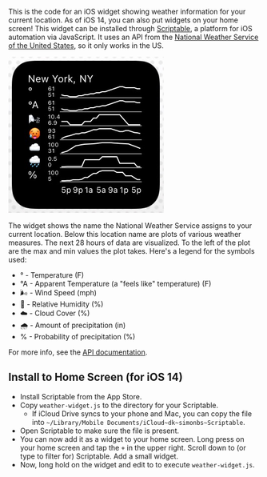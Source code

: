 This is the code for an iOS widget showing weather information for your current location. As of iOS 14, you can also put widgets on your home screen! This widget can be installed through [Scriptable](https://scriptable.app/), a platform for iOS automation via JavaScript. It uses an API from the [National Weather Service of the United States](https://www.weather.gov/), so it only works in the US.

![Screenshot of the iOS widget](widget.jpeg)

The widget shows the name the National Weather Service assigns to your current location. Below this location name are plots of various weather measures. The next 28 hours of data are visualized. To the left of the plot are the max and min values the plot takes. Here's a legend for the symbols used:

- ° - Temperature (F)
- °A - Apparent Temperature (a "feels like" temperature) (F)
- 🌬 - Wind Speed (mph)
- 🥵 - Relative Humidity (%)
- ☁️  - Cloud Cover (%)
- 🌧 - Amount of precipitation (in)
- % - Probability of precipitation (%)

For more info, see the [API documentation](https://weather-gov.github.io/api/gridpoints).

## Install to Home Screen (for iOS 14)
- Install Scriptable from the App Store.
- Copy `weather-widget.js` to the directory for your Scriptable.
    - If iCloud Drive syncs to your phone and Mac, you can copy the file into `~/Library/Mobile Documents/iCloud~dk~simonbs~Scriptable`.
- Open Scriptable to make sure the file is present.
- You can now add it as a widget to your home screen. Long press on your home screen and tap the `+` in the upper right. Scroll down to (or type to filter for) Scriptable. Add a small widget.
- Now, long hold on the widget and edit to to execute `weather-widget.js`.
